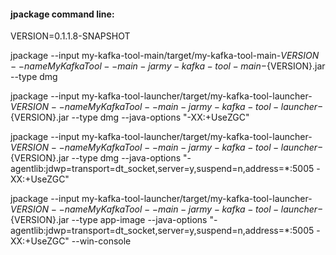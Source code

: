 #### jpackage command line:

VERSION=0.1.1.8-SNAPSHOT

jpackage --input my-kafka-tool-main/target/my-kafka-tool-main-${VERSION} --name MyKafkaTool --main-jar my-kafka-tool-main-${VERSION}.jar --type dmg

jpackage --input my-kafka-tool-launcher/target/my-kafka-tool-launcher-${VERSION} --name MyKafkaTool --main-jar my-kafka-tool-launcher-${VERSION}.jar --type dmg --java-options "-XX:+UseZGC"

jpackage --input my-kafka-tool-launcher/target/my-kafka-tool-launcher-${VERSION} --name MyKafkaTool --main-jar my-kafka-tool-launcher-${VERSION}.jar --type dmg --java-options "-agentlib:jdwp=transport=dt_socket,server=y,suspend=n,address=*:5005 -XX:+UseZGC"

jpackage --input my-kafka-tool-launcher/target/my-kafka-tool-launcher-${VERSION} --name MyKafkaTool --main-jar my-kafka-tool-launcher-${VERSION}.jar --type app-image --java-options "-agentlib:jdwp=transport=dt_socket,server=y,suspend=n,address=*:5005 -XX:+UseZGC" --win-console